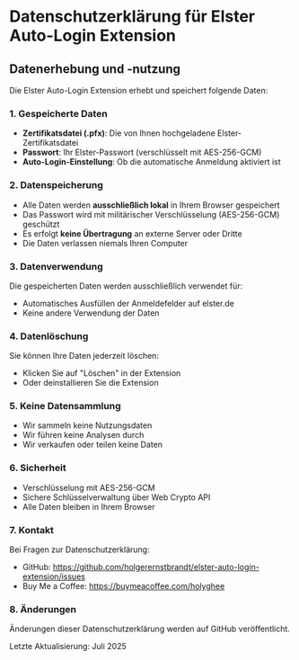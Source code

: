 # Datenschutzerklärung für Elster Auto-Login Extension

## Datenerhebung und -nutzung

Die Elster Auto-Login Extension erhebt und speichert folgende Daten:

### 1. Gespeicherte Daten
- **Zertifikatsdatei (.pfx)**: Die von Ihnen hochgeladene Elster-Zertifikatsdatei
- **Passwort**: Ihr Elster-Passwort (verschlüsselt mit AES-256-GCM)
- **Auto-Login-Einstellung**: Ob die automatische Anmeldung aktiviert ist

### 2. Datenspeicherung
- Alle Daten werden **ausschließlich lokal** in Ihrem Browser gespeichert
- Das Passwort wird mit militärischer Verschlüsselung (AES-256-GCM) geschützt
- Es erfolgt **keine Übertragung** an externe Server oder Dritte
- Die Daten verlassen niemals Ihren Computer

### 3. Datenverwendung
Die gespeicherten Daten werden ausschließlich verwendet für:
- Automatisches Ausfüllen der Anmeldefelder auf elster.de
- Keine andere Verwendung der Daten

### 4. Datenlöschung
Sie können Ihre Daten jederzeit löschen:
- Klicken Sie auf "Löschen" in der Extension
- Oder deinstallieren Sie die Extension

### 5. Keine Datensammlung
- Wir sammeln keine Nutzungsdaten
- Wir führen keine Analysen durch
- Wir verkaufen oder teilen keine Daten

### 6. Sicherheit
- Verschlüsselung mit AES-256-GCM
- Sichere Schlüsselverwaltung über Web Crypto API
- Alle Daten bleiben in Ihrem Browser

### 7. Kontakt
Bei Fragen zur Datenschutzerklärung:
- GitHub: https://github.com/holgerernstbrandt/elster-auto-login-extension/issues
- Buy Me a Coffee: https://buymeacoffee.com/holyghee

### 8. Änderungen
Änderungen dieser Datenschutzerklärung werden auf GitHub veröffentlicht.

Letzte Aktualisierung: Juli 2025